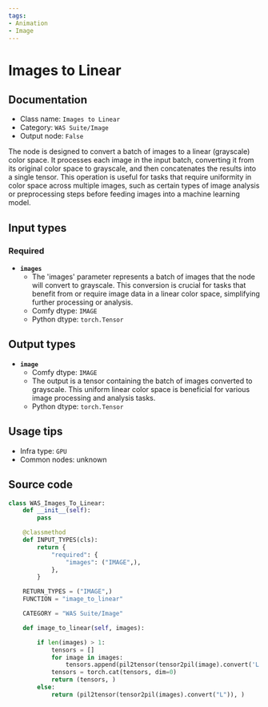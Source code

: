 ```yaml
---
tags:
- Animation
- Image
---
```


# Images to Linear
## Documentation
- Class name: `Images to Linear`
- Category: `WAS Suite/Image`
- Output node: `False`

The node is designed to convert a batch of images to a linear (grayscale) color space. It processes each image in the input batch, converting it from its original color space to grayscale, and then concatenates the results into a single tensor. This operation is useful for tasks that require uniformity in color space across multiple images, such as certain types of image analysis or preprocessing steps before feeding images into a machine learning model.
## Input types
### Required
- **`images`**
    - The 'images' parameter represents a batch of images that the node will convert to grayscale. This conversion is crucial for tasks that benefit from or require image data in a linear color space, simplifying further processing or analysis.
    - Comfy dtype: `IMAGE`
    - Python dtype: `torch.Tensor`
## Output types
- **`image`**
    - Comfy dtype: `IMAGE`
    - The output is a tensor containing the batch of images converted to grayscale. This uniform linear color space is beneficial for various image processing and analysis tasks.
    - Python dtype: `torch.Tensor`
## Usage tips
- Infra type: `GPU`
- Common nodes: unknown


## Source code
```python
class WAS_Images_To_Linear:
    def __init__(self):
        pass

    @classmethod
    def INPUT_TYPES(cls):
        return {
            "required": {
                "images": ("IMAGE",),
            },
        }

    RETURN_TYPES = ("IMAGE",)
    FUNCTION = "image_to_linear"

    CATEGORY = "WAS Suite/Image"

    def image_to_linear(self, images):

        if len(images) > 1:
            tensors = []
            for image in images:
                tensors.append(pil2tensor(tensor2pil(image).convert('L')))
            tensors = torch.cat(tensors, dim=0)
            return (tensors, )
        else:
            return (pil2tensor(tensor2pil(images).convert("L")), )

```
